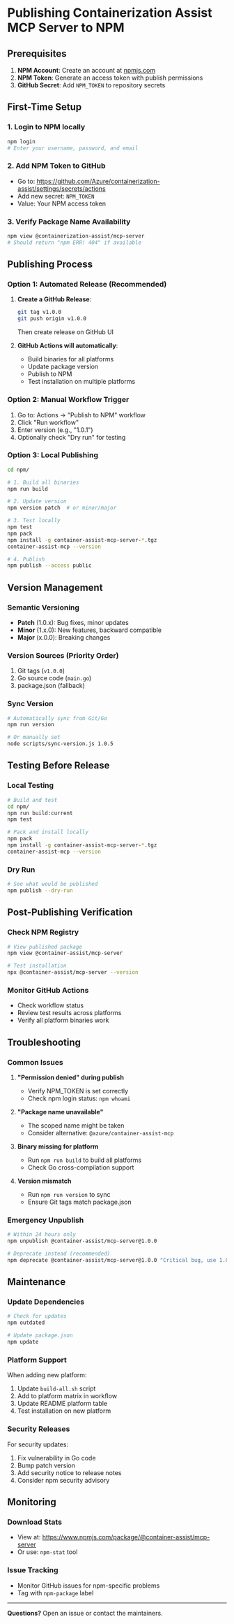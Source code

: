 # Publishing Containerization Assist MCP Server to NPM

## Prerequisites

1. **NPM Account**: Create an account at [npmjs.com](https://www.npmjs.com)
2. **NPM Token**: Generate an access token with publish permissions
3. **GitHub Secret**: Add `NPM_TOKEN` to repository secrets

## First-Time Setup

### 1. Login to NPM locally
```bash
npm login
# Enter your username, password, and email
```

### 2. Add NPM Token to GitHub
- Go to: https://github.com/Azure/containerization-assist/settings/secrets/actions
- Add new secret: `NPM_TOKEN`
- Value: Your NPM access token

### 3. Verify Package Name Availability
```bash
npm view @containerization-assist/mcp-server
# Should return "npm ERR! 404" if available
```

## Publishing Process

### Option 1: Automated Release (Recommended)

1. **Create a GitHub Release**:
   ```bash
   git tag v1.0.0
   git push origin v1.0.0
   ```
   Then create release on GitHub UI

2. **GitHub Actions will automatically**:
   - Build binaries for all platforms
   - Update package version
   - Publish to NPM
   - Test installation on multiple platforms

### Option 2: Manual Workflow Trigger

1. Go to: Actions → "Publish to NPM" workflow
2. Click "Run workflow"
3. Enter version (e.g., "1.0.1")
4. Optionally check "Dry run" for testing

### Option 3: Local Publishing

```bash
cd npm/

# 1. Build all binaries
npm run build

# 2. Update version
npm version patch  # or minor/major

# 3. Test locally
npm test
npm pack
npm install -g container-assist-mcp-server-*.tgz
container-assist-mcp --version

# 4. Publish
npm publish --access public
```

## Version Management

### Semantic Versioning
- **Patch** (1.0.x): Bug fixes, minor updates
- **Minor** (1.x.0): New features, backward compatible
- **Major** (x.0.0): Breaking changes

### Version Sources (Priority Order)
1. Git tags (`v1.0.0`)
2. Go source code (`main.go`)
3. package.json (fallback)

### Sync Version
```bash
# Automatically sync from Git/Go
npm run version

# Or manually set
node scripts/sync-version.js 1.0.5
```

## Testing Before Release

### Local Testing
```bash
# Build and test
cd npm/
npm run build:current
npm test

# Pack and install locally
npm pack
npm install -g container-assist-mcp-server-*.tgz
container-assist-mcp --version
```

### Dry Run
```bash
# See what would be published
npm publish --dry-run
```

## Post-Publishing Verification

### Check NPM Registry
```bash
# View published package
npm view @container-assist/mcp-server

# Test installation
npx @container-assist/mcp-server --version
```

### Monitor GitHub Actions
- Check workflow status
- Review test results across platforms
- Verify all platform binaries work

## Troubleshooting

### Common Issues

1. **"Permission denied" during publish**
   - Verify NPM_TOKEN is set correctly
   - Check npm login status: `npm whoami`

2. **"Package name unavailable"**
   - The scoped name might be taken
   - Consider alternative: `@azure/container-assist-mcp`

3. **Binary missing for platform**
   - Run `npm run build` to build all platforms
   - Check Go cross-compilation support

4. **Version mismatch**
   - Run `npm run version` to sync
   - Ensure Git tags match package.json

### Emergency Unpublish
```bash
# Within 24 hours only
npm unpublish @container-assist/mcp-server@1.0.0

# Deprecate instead (recommended)
npm deprecate @container-assist/mcp-server@1.0.0 "Critical bug, use 1.0.1"
```

## Maintenance

### Update Dependencies
```bash
# Check for updates
npm outdated

# Update package.json
npm update
```

### Platform Support
When adding new platform:
1. Update `build-all.sh` script
2. Add to platform matrix in workflow
3. Update README platform table
4. Test installation on new platform

### Security Releases
For security updates:
1. Fix vulnerability in Go code
2. Bump patch version
3. Add security notice to release notes
4. Consider npm security advisory

## Monitoring

### Download Stats
- View at: https://www.npmjs.com/package/@container-assist/mcp-server
- Or use: `npm-stat` tool

### Issue Tracking
- Monitor GitHub issues for npm-specific problems
- Tag with `npm-package` label

---

**Questions?** Open an issue or contact the maintainers.